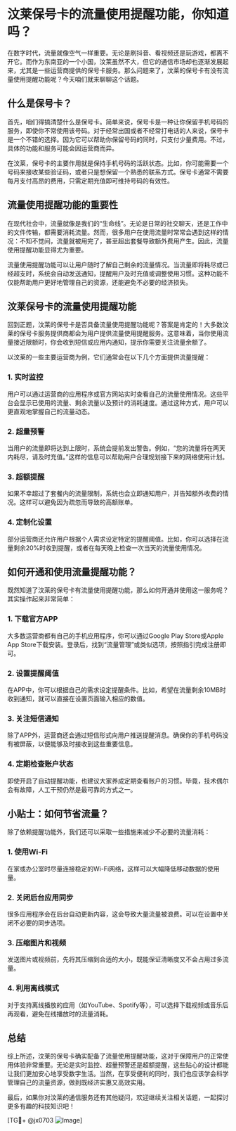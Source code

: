 # 汶莱保号卡的流量使用提醒功能，你知道吗？

在数字时代，流量就像空气一样重要。无论是刷抖音、看视频还是玩游戏，都离不开它。而作为东南亚的一个小国，汶莱虽然不大，但它的通信市场却也逐渐发展起来，尤其是一些运营商提供的保号卡服务。那么问题来了，汶莱的保号卡有没有流量使用提醒功能呢？今天咱们就来聊聊这个话题。

## 什么是保号卡？

首先，咱们得搞清楚什么是保号卡。简单来说，保号卡是一种让你保留手机号码的服务，即使你不常使用该号码。对于经常出国或者不经常打电话的人来说，保号卡是一个不错的选择。因为它可以帮助你保留号码的同时，只支付少量费用。不过，具体的功能和服务可能会因运营商而异。

在汶莱，保号卡的主要作用就是保持手机号码的活跃状态。比如，你可能需要一个号码来接收某些验证码，或者只是想保留一个熟悉的联系方式。保号卡通常不需要每月支付高昂的费用，只需定期充值即可维持号码的有效性。

## 流量使用提醒功能的重要性

在现代社会中，流量就像是我们的“生命线”。无论是日常的社交聊天，还是工作中的文件传输，都需要消耗流量。然而，很多用户在使用流量时常常会遇到这样的情况：不知不觉间，流量就被用完了，甚至超出套餐导致额外费用产生。因此，流量使用提醒功能显得尤为重要。

流量使用提醒功能可以让用户随时了解自己剩余的流量情况。当流量即将耗尽或已经超支时，系统会自动发送通知，提醒用户及时充值或调整使用习惯。这种功能不仅能帮助用户更好地管理自己的资源，还能避免不必要的经济损失。

## 汶莱保号卡的流量使用提醒功能

回到正题，汶莱的保号卡是否具备流量使用提醒功能呢？答案是肯定的！大多数汶莱的保号卡服务提供商都会为用户提供流量使用提醒服务。这意味着，当你使用流量接近限额时，你会收到短信或应用内通知，提示你需要关注流量余额了。

以汶莱的一些主要运营商为例，它们通常会在以下几个方面提供流量提醒：

### 1. **实时监控**
   用户可以通过运营商的应用程序或官方网站实时查看自己的流量使用情况。这些平台会显示已使用的流量、剩余流量以及预计的消耗速度。通过这种方式，用户可以更直观地掌握自己的流量动态。

### 2. **超量预警**
   当用户的流量即将达到上限时，系统会提前发出警告。例如，“您的流量将在两天内耗尽，请及时充值。”这样的信息可以帮助用户合理规划接下来的网络使用计划。

### 3. **超额提醒**
   如果不幸超过了套餐内的流量限制，系统也会立即通知用户，并告知额外收费的情况。这样可以避免因为疏忽而导致的高额账单。

### 4. **定制化设置**
   部分运营商还允许用户根据个人需求设定特定的提醒阈值。比如，你可以选择在流量剩余20%时收到提醒，或者在每天晚上检查一次当天的流量使用情况。

## 如何开通和使用流量提醒功能？

既然知道了汶莱的保号卡有流量使用提醒功能，那么如何开通并使用这一服务呢？其实操作起来非常简单：

### 1. 下载官方APP
   大多数运营商都有自己的手机应用程序，你可以通过Google Play Store或Apple App Store下载安装。登录后，找到“流量管理”或类似选项，按照指引完成注册即可。

### 2. 设置提醒阈值
   在APP中，你可以根据自己的需求设定提醒条件。比如，希望在流量剩余10MB时收到通知，就可以直接在设置页面输入相应的数值。

### 3. 关注短信通知
   除了APP外，运营商还会通过短信形式向用户推送提醒消息。确保你的手机号码没有被屏蔽，以便能够及时接收到这些重要信息。

### 4. 定期检查账户状态
   即使开启了自动提醒功能，也建议大家养成定期查看账户的习惯。毕竟，技术偶尔会有故障，人工干预仍然是最可靠的方式之一。

## 小贴士：如何节省流量？

除了依赖提醒功能外，我们还可以采取一些措施来减少不必要的流量消耗：

### 1. 使用Wi-Fi
   在家或办公室时尽量连接稳定的Wi-Fi网络，这样可以大幅降低移动数据的使用量。

### 2. 关闭后台应用同步
   很多应用程序会在后台自动更新内容，这会导致大量流量被浪费。可以在设置中关闭不必要的同步选项。

### 3. 压缩图片和视频
   发送图片或视频前，先将其压缩到合适的大小，既能保证清晰度又不会占用过多流量。

### 4. 利用离线模式
   对于支持离线播放的应用（如YouTube、Spotify等），可以选择下载视频或音乐后再观看，避免在线播放时的流量消耗。

## 总结

综上所述，汶莱的保号卡确实配备了流量使用提醒功能，这对于保障用户的正常使用体验非常重要。无论是实时监控、超量预警还是超额提醒，这些贴心的设计都能让我们更加安心地享受数字生活。当然，在享受便利的同时，我们也应该学会科学管理自己的流量资源，做到既经济实惠又高效实用。

最后，如果你对汶莱的通信服务还有其他疑问，欢迎继续关注相关话题，一起探讨更多有趣的科技知识吧！

[TG💪+ @jx0703 ![Image](https://github.com/user-attachments/assets/dbca1d08-cadb-493c-b0ec-ad6f7a83f270)]